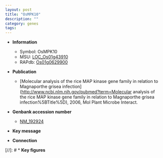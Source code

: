 ```yaml
---
layout: post
title: "OsMPK10"
description: ""
category: genes
tags: 
---
```


* **Information**  
    + Symbol: OsMPK10  
    + MSU: [LOC_Os01g43910](http://rice.plantbiology.msu.edu/cgi-bin/ORF_infopage.cgi?orf=LOC_Os01g43910)  
    + RAPdb: [Os01g0629900](http://rapdb.dna.affrc.go.jp/viewer/gbrowse_details/irgsp1?name=Os01g0629900)  

* **Publication**  
    + [Molecular analysis of the rice MAP kinase gene family in relation to Magnaporthe grisea infection](http://www.ncbi.nlm.nih.gov/pubmed?term=Molecular analysis of the rice MAP kinase gene family in relation to Magnaporthe grisea infection%5BTitle%5D), 2006, Mol Plant Microbe Interact.

* **Genbank accession number**  
    + [NM_192924](http://www.ncbi.nlm.nih.gov/nuccore/NM_192924)

* **Key message**  

* **Connection**  

[//]: # * **Key figures**  


